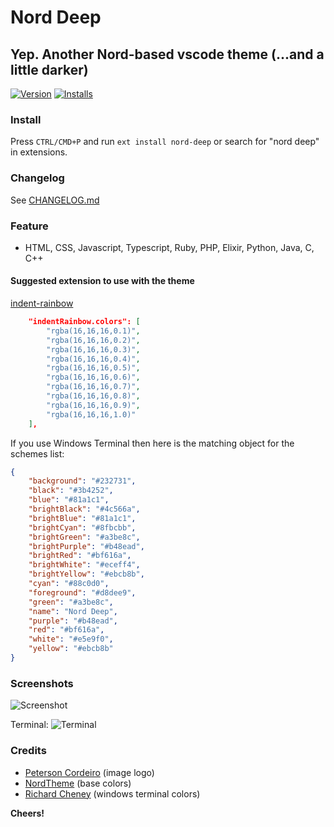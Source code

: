 # Nord Deep
## Yep. Another Nord-based vscode theme (...and a little darker)

[![Version](https://vsmarketplacebadge.apphb.com/version/marlosirapuan.nord-deep.svg)](https://marketplace.visualstudio.com/items?itemName=marlosirapuan.nord-deep)
[![Installs](https://vsmarketplacebadge.apphb.com/installs/marlosirapuan.nord-deep.svg)](https://marketplace.visualstudio.com/items?itemName=marlosirapuan.nord-deep)

### Install
Press `CTRL/CMD+P` and run `ext install nord-deep` or search for "nord deep" in extensions.

### Changelog

See [CHANGELOG.md](./CHANGELOG.md)

### Feature
* HTML, CSS, Javascript, Typescript, Ruby, PHP, Elixir, Python, Java, C, C++

#### Suggested extension to use with the theme

[indent-rainbow](https://marketplace.visualstudio.com/items?itemName=oderwat.indent-rainbow)

```json
    "indentRainbow.colors": [
        "rgba(16,16,16,0.1)",
        "rgba(16,16,16,0.2)",
        "rgba(16,16,16,0.3)",
        "rgba(16,16,16,0.4)",
        "rgba(16,16,16,0.5)",
        "rgba(16,16,16,0.6)",
        "rgba(16,16,16,0.7)",
        "rgba(16,16,16,0.8)",
        "rgba(16,16,16,0.9)",
        "rgba(16,16,16,1.0)"
    ],
```

If you use Windows Terminal then here is the matching object for the schemes list:
```json
{
    "background": "#232731",
    "black": "#3b4252",
    "blue": "#81a1c1",
    "brightBlack": "#4c566a",
    "brightBlue": "#81a1c1",
    "brightCyan": "#8fbcbb",
    "brightGreen": "#a3be8c",
    "brightPurple": "#b48ead",
    "brightRed": "#bf616a",
    "brightWhite": "#eceff4",
    "brightYellow": "#ebcb8b",
    "cyan": "#88c0d0",
    "foreground": "#d8dee9",
    "green": "#a3be8c",
    "name": "Nord Deep",
    "purple": "#b48ead",
    "red": "#bf616a",
    "white": "#e5e9f0",
    "yellow": "#ebcb8b"
}
```

### Screenshots
![Screenshot](https://github.com/marlosirapuan/vscode-theme-nord-deep/raw/master/screenshot.png)

Terminal:
![Terminal](https://user-images.githubusercontent.com/24895350/84019838-c20d2600-a979-11ea-998c-6e0574c237a7.png)

### Credits
- [Peterson Cordeiro](http://github.com/petecordeiro) (image logo)
- [NordTheme](https://www.nordtheme.com/) (base colors)
- [Richard Cheney](https://github.com/richeney) (windows terminal colors)

**Cheers!**
